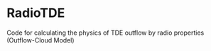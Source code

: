 # RadioTDE
Code for calculating the physics of TDE outflow by radio properties (Outflow-Cloud Model)
